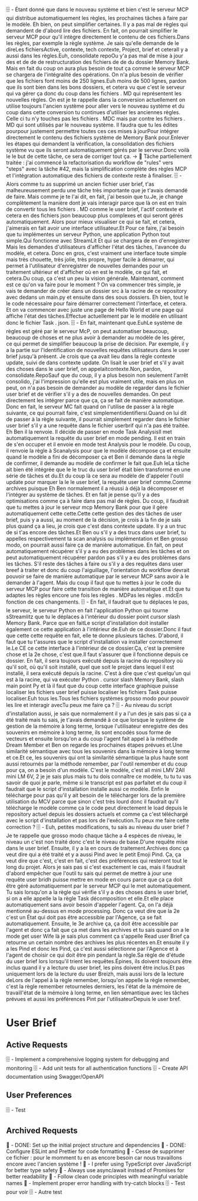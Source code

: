 🗄️ - Étant donné que dans le nouveau système et bien c'est le serveur MCP qui distribue automatiquement les règles, les prochaines tâches à faire par le modèle. Eh bien, on peut simplifier certaines. Il y a pas mal de règles qui demandent de d'abord lire des fichiers. En fait, on pourrait simplifier le serveur MCP pour qu'il intègre directement le contenu de ces fichiers.Dans les règles, par exemple la règle système. Je sais qu'elle demande de le direLes fichiersActive, contexte, tech contexte, Project, brief et ceteraIl y a aussi dans les règles.Euh, consolidate repoOu y'a pas mal de mise à jour des et de de de restructuration des fichiers de de du dossier Memory Bank. Mais en fait du coup on aura plus besoin de tout ça comme le serveur MCP se chargera de l'intégralité des opérations. On n'a plus besoin de vérifier que les fichiers font moins de 250 lignes.Euh moins de 500 lignes, pardon que ils sont bien dans les bons dossiers, et cetera vu que c'est le serveur qui va gérer ça donc du coup dans les fichiers . MD qui représentent les nouvelles règles. On est je te rappelle dans la conversion actuellement on utilise toujours l'ancien système pour aller vers le nouveau système et du coup dans cette conversion tu continues d'utiliser les anciennes règles. Celle ci tu n'y touches pas les fichiers . MDC mais par contre les fichiers . MD qui sont utilisés par le nouveau système. Il faudra que tu les édites pourpour justement permettre toutes ces ces mises à jourPour intégrer directement le contenu des fichiers système de Memory Bank pour.Enlever les étapes qui demandent la vérification, la consolidation des fichiers système vu que ils seront automatiquement gérés par le serveur.Donc voilà le le but de cette tâche, ce sera de corriger tout ça. -> 🧠 Tâche partiellement traitée : j'ai commencé la refactorisation du workflow de "rules" vers "steps" avec la tâche #42, mais la simplification complète des règles MCP et l'intégration automatique des fichiers de contexte reste à finaliser.
🗄️ - Alors comme tu as supprimé un ancien fichier user brief, t'as malheureusement perdu une tâche très importante que je t'avais demandé de faire. Mais comme je te l'ai dit, en fait, j'ai besoin que tu.Je, je change complètement la manière dont je vais interagir parce que là on est en train de convertir tous les fichiers . MD comme le user brief, l'actif contexte et cetera en des fichiers json beaucoup plus complexes et qui seront gérés automatiquement. Alors pour mieux visualiser ce qui se fait, et cetera, j'aimerais en fait avoir une interface utilisateur.Et Pour ce faire, j'ai besoin que tu implémentes un serveur Python, une application Python tout simple.Qui fonctionne avec StreamLit Et qui se chargera de en d'enregistrer Mais les demandes d'utilisateurs d'afficher l'état des tâches, l'avancée du modèle, et cetera. Donc en gros, c'est vraiment une interface toute simple mais très chouette, très jolie, très propre, hyper facile à démarrer, qui permet à l'utilisateur d'enregistrer de nouvelles demandes pour un traitement ultérieur et d'afficher où en est le modèle, ce qui fait, et cetera.Du coup, ça c'est un peu la vision générale. Maintenant, comment est ce qu'on va faire pour le moment ? On va commencer très simple, je vais te demander de créer dans un dossier src à la racine de ce repository avec dedans un main.py et ensuite dans des sous dossiers. Eh bien, tout le le code nécessaire pour faire démarrer correctement l'interface, et cetera. Et on va commencer avec juste une page de Hello World et une page qui affiche l'état des tâches.Effectue actuellement par le le modèle en utilisant donc le fichier Task . json.
🗄️ - En fait, maintenant que.EuhLe système de règles est géré par le serveur McP, on peut automatiser beaucoup, beaucoup de choses et ne plus avoir à demander au modèle de les gérer, ce qui permet de simplifier beaucoup la prise de décision. Par exemple, il y a la partie sur l'identification de nouvelles requêtes utilisateurs dans le user brief jusqu'à présent. Je crois que ça avait lieu dans la règle contexte update, suivi de dans contexte update. On lisait le user brief et s'il y avait des choses dans le user brief, on appelaitcontexte.Non, pardon, consolidate.RepoSauf que du coup, il y a plus besoin non seulement l'arrêt consolido, j'ai l'impression qu'elle est plus vraiment utile, mais en plus on peut, on n'a pas besoin de demander au modèle de regarder dans le fichier user brief et de vérifier s'il y a des de nouvelles demandes. On peut directement les intégrer parce que ça, ça se fait de manière automatique. Donc en fait, le serveur MC fait quand on l'utilise de passer à la règle suivante, ce qui pourrait faire, c'est simplementidentifiersi.Quand on lui dit de passer à la règle suivante, il pourrait simplement regarder dans le fichier user brief s'il y a une requête dans le fichier userbrif qui n'a pas été traitée. Eh Ben il la renvoie. Il décide de passer en mode Task AnalysisIl met automatiquement la requête du user brief en mode pending. Il est en train de s'en occuper et il envoie en mode test Analysis pour le modèle. Du coup, il renvoie la règle à Scanalysis pour que le modèle décompose ça et ensuite quand le modèle a fini de décomposer ça et Ben il demande dans la règle de confirmer, il demande au modèle de confirmer le fait que.Euh leLa tâche ait bien été intégrée que le le truc du user brief était bien transformé en une série de tâches et du.Et du coup là ce sera au modèle de d'appeler l'outil update pour marquer la le le user brief, la requête user brief comme.Comme archives puisque Eh Ben normalement il a réussi à déjà la décomposer et l'intégrer au système de tâches. Et en fait je pense qu'il y a des optimisations comme ça à faire dans pas mal de règles. Du coup, il faudrait que tu mettes à jour le serveur mcp Memory Bank pour que il gère automatiquement cette cette.Cette cette gestion des des tâches de user brief, puis y a aussi, au moment de la décision, je crois à la fin de je sais plus quand ça a lieu, je crois que c'est dans contexte update. Il y a un truc de si t'as encore des tâches.Et Ben ou s'il y a des trucs dans user brief, tu appelles respectivement ta scan analysis ou implémentation et Ben grosso modo, on pourrait aussi faire ça de manière automatique. En fait, on peut automatiquement récupérer s'il y a eu des problèmes dans les tâches et on peut automatiquement récupérer pardon pas s'il y a eu des problèmes dans les tâches. S'il reste des tâches à faire ou s'il y a des requêtes dans user breef à traiter et donc du coup l'aiguillage, l'orientation du workflow devrait pouvoir se faire de manière automatique par le serveur MCP sans avoir à le demander à l'agent. Mais du coup il faut que tu mettes à jour le code du serveur MCP pour faire cette transition de manière automatique et.Et que tu adaptes les règles encore une fois les règles . MDPas les règles . mdcEn fonction de ces changements.
🗄️ - En fait, il faudrait que tu déplaces le pas, le serveur, le serveur Python en fait l'application Python qui tourne sStreamlitz que tu le déplaces à l'intérieur du dossier point cursor slash Memory Bank. Parce que en faitLe script d'installation doit installer également ce cette application à l'intérieur de.Euh de ce dossier.Donc il faut que cette cette requête en fait, elle te donne plusieurs tâches. D'abord, il faut que tu t'assures que le script d'installation va installer correctement le.Le CE ce cette interface à l'intérieur de ce dossier.Ça, c'est la première chose et la 2e chose, c'est que.Il faut s'assurer que il fonctionne depuis ce dossier. En fait, il sera toujours exécuté depuis la racine du repository où qu'il soit, où qu'il soit installé, quel que soit le projet dans lequel il est installé, il sera exécuté depuis la racine. C'est à dire que c'est quelqu'un qui est à la racine, qui va exécuter Python . cursor slash Memory Bank, slash main point Py et là il faut que du coup cette interface graphique puisse localiser les fichiers user brief puisse localiser les fichiers Task puisse localiser.Euh tous les.Tous les fichiers systèmes grosso modo pour pouvoir les lire et interagir avecTu peux me faire ça ?
🗄️ - Au niveau du script d'installation aussi, je sais que normalement il y a l'un des je sais pas si ça a été traité mais tu sais, je t'avais demandé à ce que lorsque le système de gestion de la mémoire à long terme, lorsque l'utilisateur enregistre des des souvenirs en mémoire à long terme, ils sont encodés sous forme de vecteurs et ensuite lorsqu'on a du coup l'agent fait appel à la méthode Dream Member et Ben on regarde les prochaines étapes prévues et.Une similarité sémantique avec tous les souvenirs dans la mémoire à long terme et ce.Et ce, les souvenirs qui ont la similarité sémantique la plus haute sont aussi retournés par la méthode remember, par l'outil remember et du coup pour ça, on a besoin d'un modèle. C'est le modèle, c'est all mini LMV 2All mini LM 6V, 2 je je sais plus mais tu tu dois connaître ce modèle, tu tu tu vas savoir de quoi je parle, même si le transcript est pas parfaitet et du coup il faudrait que le script d'installation installe aussi ce modèle. Enfin le télécharge pour pas qu'il y ait besoin de le télécharger lors de la première utilisation du MCV parce que sinon c'est très lourd donc il faudrait qu'il télécharge le modèle comme ça le code peut directement le load depuis le repository actuel depuis les dossiers actuels et comme ça c'est téléchargé avec le script d'installation et pas lors de l'exécution.Tu peux me faire cette correction ?
🗄️ - Euh, petites modifications, tu sais au niveau du user brief ? Je te rappelle que grosso modo chaque tâche a 4 espèces de niveau, le niveau un c'est non traité donc c'est le niveau de base.D'une requête mise dans le user brief. Ensuite, il y a la en cours de traitement.Archives donc ça veut dire qui a été traité et y a aussi Pind avec le petit Emoji Pind. Ça, ça veut dire que c'est, c'est en fait, c'est des préférences qui resteront tout le long du projet. Alors je sais pas si c'est exactement le cas, mais il faudrait d'abord empêcher que l'outil tu sais qui permet de mettre à jour une requête user bridh puisse mettre en mode en cours parce que ça ça doit être géré automatiquement par le serveur MCP qui le met automatiquement. Tu sais lorsqu'on a la règle qui vérifie s'il y a des choses dans le user brief, si on a elle appelle la la règle Task décomposition et elle.Et elle place automatiquement sans avoir besoin d'appeler l'agent. Ça, on l'a déjà mentionné au-dessus en mode processing. Donc ça veut dire que la 2e c'est un État qui doit pas être accessible par l'Agence, ça se fait automatiquement. Ensuite, le 3e archive ça, ça doit être accessible par l'agent et donc ça fait que ça met dans les archives et tu sais quand on a le mode get user Wife là je sais plus comment ça s'appelle Read user Brief ça retourne un certain nombre des archives les plus récentes en.Et ensuite il y a les Pind et donc les Pind, ça c'est aussi sélectionne par l'Agence et à l'agent de choisir ce qui doit être pin pendant la règle.Sa règle de d'étude du user brief lors lorsqu'il trient les requêtes.Épines, ils doivent toujours être inclus quand il y a lecture du user brief, les pins doivent être inclus.Et pas uniquement lors de la lecture du user Breizh, mais aussi lors de la lecture deLors de l'appel à la règle remember, lorsqu'on appelle la règle remember, c'est la règle remember retourneles derniers, les l'état de la mémoire de travaill'état de la mémoire à long terme, en lien sémantique avec les tâches prévues et aussi les préférences Pint par l'utilisateurDepuis le user bref.

# User Brief

## Active Requests
🗄️ - Implement a comprehensive logging system for debugging and monitoring
🗄️ - Add unit tests for all authentication functions
🗄️ - Create API documentation using Swagger/OpenAPI

## User Preferences  

🗄️ - Test
## Archived Requests
🧠 - DONE: Set up the initial project structure and dependencies
🧠 - DONE: Configure ESLint and Prettier for code formatting
📌 - Cesse de supprimer ce fichier : pour le momment tu en as encore besoin car nous travaillons encore avec l'ancien système !
📌 - I prefer using TypeScript over JavaScript for better type safety
📌 - Always use async/await instead of Promises for better readability
📌 - Follow clean code principles with meaningful variable names
📌 - Implement proper error handling with try-catch blocks
🗄️ - Test pour voir
🗄️ - Autre test
